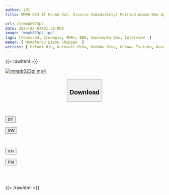 ```yaml
---
author: j91
title: MMPB-023 If Found Out, Divorce Immediately! Married Women Who Appeared In AV Without Telling Their Husbands

url: /v/mmpb023pl
date: 2024-02-03T01:30:00Z
image: "mmpb023pl.jpg"
tags: [Censored, Creampie, 4HR+, BBW, Impromptu Sex, Interview	]
maker: [ Momotarou Eizou Shuppan  ]
actress: [ Hifumi Rin, Kurosaki Mika, Hodaka Hina, Ookawa Tsukino, Asami Rena, Hanazawa Himari, Tanaka Miya, Takase Rina 2020 ]
---
```



{{< rawhtml >}}

<div class="video" data-videoid="Ky42JwjmaYS0X22">
    <a href="javascript:;">
        <img src="/v/mmpb023pl/mmpb023pl.jpg" width="WIDTH" height="HEIGHT" alt="mmpb023pl.mp4" loading="lazy">
    </a>
</div>

<script type="text/javascript" src="https://j91.asia/asset/on-demand-st.js"></script>

<br>
  <link rel="stylesheet" href="https://j91.asia/asset/bs5.css">
  
  <center>
  <button class="btn btn-primary" type="button" data-bs-toggle="collapse" data-bs-target=".multi-collapse" aria-expanded="false" aria-controls="multiCollapseExample1 multiCollapseExample2"><h2>Download</h2></button></center>
</p>
<div class="row">
  <div class="col">
    <div class="collapse multi-collapse" id="multiCollapseExample1">
      <div class="card card-body">
	      	      <br>
<div class="buttons">  
<p><a href="https://streamtape.to/v/Ky42JwjmaYS0X22" target="_blank"><button class="btn-hover color-3"><i class="fa fa-download"></i> ST</button></a></p>
<p><a href="https://flaswish.com/ea98a38ogf12" target="_blank"><button class="btn-hover color-2"><i class="fa fa-download"></i> SW</button></a></p></div>
    </div>
  </div>
</div>
  <div class="col">
    <div class="collapse multi-collapse" id="multiCollapseExample2">
      <div class="card card-body">
	      <br>
<div class="buttons">
<p><a href="javascript:;" target="_blank"><button class="btn-hover color-9"><i class="fa fa-download"></i> VH</button></a></p>
<p><a href="https://filemoon.sx/d/uph754zl3kml" target="_blank"><button class="btn-hover color-8"><i class="fa fa-download"></i> FM</button></a></p></div>
<br><br>
      </div>
    </div>
  </div>
</div>

{{< /rawhtml >}}